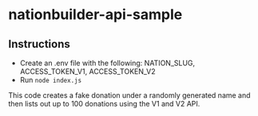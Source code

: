 # nationbuilder-api-sample

## Instructions

- Create an .env file with the following: NATION_SLUG, ACCESS_TOKEN_V1, ACCESS_TOKEN_V2
- Run `node index.js`

This code creates a fake donation under a randomly generated name and then lists out up to 100 donations using the V1 and V2 API.
